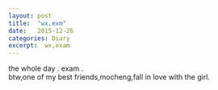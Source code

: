 ```yaml
---
layout: post
title:  "wx,exm"
date:   2015-12-26
categories: Diary
excerpt:  wx,exam
---
```

the whole day .
exam .
<br>
btw,one of my best friends,mocheng,fall in love with the girl.
